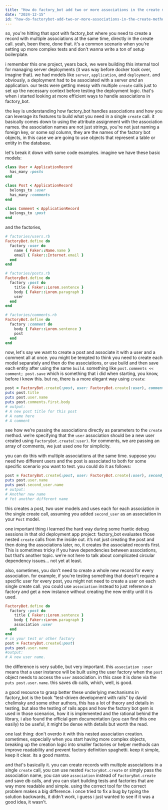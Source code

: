 ```yaml
---
title: "How do factory_bot add two or more associations in the create method?"
date: "2024-12-15"
id: "how-do-factorybot-add-two-or-more-associations-in-the-create-method"
---
```


so, you're hitting that spot with factory_bot where you need to create a record with multiple associations at the same time, directly in the create call. yeah, been there, done that. it's a common scenario when you're setting up more complex tests and don't wanna write a ton of setup boilerplate.

i remember this one project, years back, we were building this internal tool for managing server deployments (it was way before docker took over, imagine that). we had models like `server`, `application`, and `deployment`. and obviously, a deployment had to be associated with a server *and* an application. our tests were getting messy with multiple `create` calls just to set up the necessary context before testing the deployment logic. that's when i started looking at more efficient ways to handle associations in factory_bot.

the key is understanding how factory_bot handles associations and how you can leverage its features to build what you need in a single `create` call. it basically comes down to using the attribute assignment with the association names. the association names are not just strings, you're not just naming a foreign key, or some sql column, they are the names of the factory bot objects, in this case we are going to use objects that represent a table or entity in the database.

let's break it down with some code examples. imagine we have these basic models:

```ruby
class User < ApplicationRecord
  has_many :posts
end

class Post < ApplicationRecord
  belongs_to :user
  has_many :comments
end

class Comment < ApplicationRecord
  belongs_to :post
end

```

and the factories,

```ruby
# factories/users.rb
FactoryBot.define do
  factory :user do
    name { Faker::Name.name }
    email { Faker::Internet.email }
  end
end

# factories/posts.rb
FactoryBot.define do
  factory :post do
    title { Faker::Lorem.sentence }
    body { Faker::Lorem.paragraph }
    user
  end
end

# factories/comments.rb
FactoryBot.define do
  factory :comment do
    body { Faker::Lorem.sentence }
    post
  end
end
```

now, let's say we want to create a post and associate it with a user and a comment all at once. you might be tempted to think you need to create each model separately and then do the associations, or use build and then save each entity after using the same `build`. something like `post.comments << comment; post.save` which is something that i did when starting, you know, before i knew this. but no, there is a more elegant way using `create`:

```ruby
post = FactoryBot.create(:post, user: FactoryBot.create(:user), comments: [FactoryBot.create(:comment)])
puts post.title
puts post.user.name
puts post.comments.first.body
# output:
# A new post title for this post
# A name here
# A comment
```

see how we’re passing the associations directly as parameters to the `create` method. we’re specifying that the `user` association should be a new user created using `FactoryBot.create(:user)`. for comments, we are passing an array of comments, we just used one for simplicity.

you can do this with multiple associations at the same time. suppose you need two different users and the post is associated to both for some specific scenario you want to test. you could do it as follows:

```ruby
post = FactoryBot.create(:post, user: FactoryBot.create(:user), second_user: FactoryBot.create(:user))
puts post.user.name
puts post.second_user.name
# output:
# Another new name
# Yet another different name
```

this creates a post, two user models and uses each for each association in the single create call, assuming you added `second_user` as an association in your `Post` model.

one important thing i learned the hard way during some frantic debug sessions in that old deployment app project: factory_bot evaluates those nested `create` calls from the inside out. it’s not just creating the post and then doing the associations later, no, it creates the associated records first. This is sometimes tricky if you have dependencies between associations, but that’s another topic. we’re not here to talk about complicated circular dependency issues… not yet at least.

also, sometimes, you don't need to create a whole new record for every association. for example, if you're testing something that doesn’t require a specific user for every post, you might not need to create a user on each single create call. you could use `association` instead to just reference a factory and get a new instance without creating the new entity until it is used.

```ruby
FactoryBot.define do
  factory :post do
    title { Faker::Lorem.sentence }
    body { Faker::Lorem.paragraph }
    association :user
  end
end
# in your test or other factory
post = FactoryBot.create(:post)
puts post.user.name
#output:
# A new user name.
```
the difference is very subtle, but very important. this `association :user` means that a user instance will be built using the user factory when the `post` object needs to access the `user` association. in this case it is done via the `puts post.user.name`. this saves db calls, which, well, is good.

a good resource to grasp better these underlying mechanisms in factory_bot is the book “test-driven development with rails” by david chelimsky and some other authors, this has a lot of theory and details in testing, but also the testing of rails apps and how the factory bot gem is used in those scenarios, how it is implemented and the rational behind the library, i also found the official gem documentation (you can find this one easily) to be useful, it might be dense with details but worth the read.

one last thing: don't overdo it with this nested association creation. sometimes, especially when you start having more complex objects, breaking up the creation logic into smaller factories or helper methods can improve readability and prevent factory definition spaghetti. keep it simple, keep it clear. its a good mantra.

and that's basically it. you can create records with multiple associations in a single `create` call, you can use nested `FactoryBot.create` or simply pass the association name, you can use `association` instead of `FactoryBot.create` and save db calls, and you can start building tests and factories that are way more readable and simple. using the correct tool for the correct problem makes a big difference. i once tried to fix a bug by typing the solution backwards, it didn't work, i guess i just wanted to see if it was a good idea, it wasn't.

